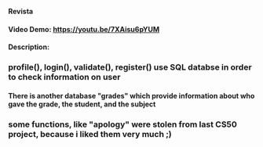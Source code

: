 **Revista**
#### Video Demo:  <https://youtu.be/7XAisu6pYUM>
#### Description:
### profile(), login(), validate(), register() use SQL databse in order to check information on user
#### There is another database "grades" which provide information about who gave the grade, the student, and the subject
### some functions, like "apology" were stolen from last CS50 project, because i liked them very much ;)